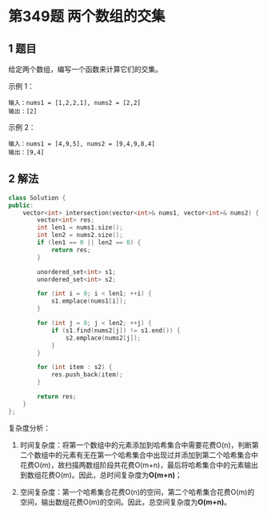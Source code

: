 # 第349题 两个数组的交集

## 1 题目

给定两个数组，编写一个函数来计算它们的交集。

示例 1：

```
输入：nums1 = [1,2,2,1], nums2 = [2,2]
输出：[2]
```

示例 2：

```
输入：nums1 = [4,9,5], nums2 = [9,4,9,8,4]
输出：[9,4]
```

## 2 解法

```c++
class Solution {
public:
    vector<int> intersection(vector<int>& nums1, vector<int>& nums2) {
        vector<int> res;
        int len1 = nums1.size();
        int len2 = nums2.size();
        if (len1 == 0 || len2 == 0) {
            return res;
        }

        unordered_set<int> s1;
        unordered_set<int> s2;

        for (int i = 0; i < len1; ++i) {
            s1.emplace(nums1[i]);
        }

        for (int j = 0; j < len2; ++j) {
            if (s1.find(nums2[j]) != s1.end()) {
                s2.emplace(nums2[j]);
            }
        }

        for (int item : s2) {
            res.push_back(item);
        }

        return res;
    }
};
```

复杂度分析：

1. 时间复杂度：将第一个数组中的元素添加到哈希集合中需要花费O(n)，判断第二个数组中的元素有无在第一个哈希集合中出现过并添加到第二个哈希集合中花费O(m)，故扫描两数组阶段共花费O(m+n)，最后将哈希集合中的元素输出到数组花费O(m)。因此，总时间复杂度为**O(m+n)**；

2. 空间复杂度：第一个哈希集合花费O(n)的空间，第二个哈希集合花费O(m)的空间，输出数组花费O(m)的空间。因此，总空间复杂度为**O(m+n)**。

   